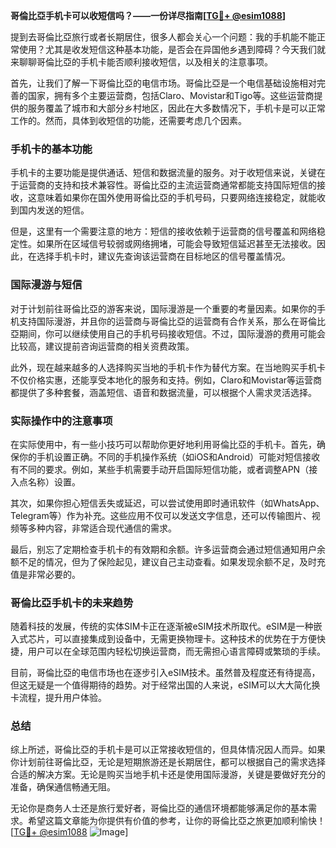 **哥倫比亞手机卡可以收短信吗？——一份详尽指南[[TG💪+ @esim1088](https://t.me/s/esim1088)]**

提到去哥倫比亞旅行或者长期居住，很多人都会关心一个问题：我的手机能不能正常使用？尤其是收发短信这种基本功能，是否会在异国他乡遇到障碍？今天我们就来聊聊哥倫比亞的手机卡能否顺利接收短信，以及相关的注意事项。

首先，让我们了解一下哥倫比亞的电信市场。哥倫比亞是一个电信基础设施相对完善的国家，拥有多个主要运营商，包括Claro、Movistar和Tigo等。这些运营商提供的服务覆盖了城市和大部分乡村地区，因此在大多数情况下，手机卡是可以正常工作的。然而，具体到收短信的功能，还需要考虑几个因素。

### 手机卡的基本功能

手机卡的主要功能是提供通话、短信和数据流量的服务。对于收短信来说，关键在于运营商的支持和技术兼容性。哥倫比亞的主流运营商通常都能支持国际短信的接收，这意味着如果你在国外使用哥倫比亞的手机号码，只要网络连接稳定，就能收到国内发送的短信。

但是，这里有一个需要注意的地方：短信的接收依赖于运营商的信号覆盖和网络稳定性。如果所在区域信号较弱或网络拥堵，可能会导致短信延迟甚至无法接收。因此，在选择手机卡时，建议先查询该运营商在目标地区的信号覆盖情况。

### 国际漫游与短信

对于计划前往哥倫比亞的游客来说，国际漫游是一个重要的考量因素。如果你的手机支持国际漫游，并且你的运营商与哥倫比亞的运营商有合作关系，那么在哥倫比亞期间，你可以继续使用自己的手机号码接收短信。不过，国际漫游的费用可能会比较高，建议提前咨询运营商的相关资费政策。

此外，现在越来越多的人选择购买当地的手机卡作为替代方案。在当地购买手机卡不仅价格实惠，还能享受本地化的服务和支持。例如，Claro和Movistar等运营商都提供了多种套餐，涵盖短信、语音和数据流量，可以根据个人需求灵活选择。

### 实际操作中的注意事项

在实际使用中，有一些小技巧可以帮助你更好地利用哥倫比亞的手机卡。首先，确保你的手机设置正确。不同的手机操作系统（如iOS和Android）可能对短信接收有不同的要求。例如，某些手机需要手动开启国际短信功能，或者调整APN（接入点名称）设置。

其次，如果你担心短信丢失或延迟，可以尝试使用即时通讯软件（如WhatsApp、Telegram等）作为补充。这些应用不仅可以发送文字信息，还可以传输图片、视频等多种内容，非常适合现代通信的需求。

最后，别忘了定期检查手机卡的有效期和余额。许多运营商会通过短信通知用户余额不足的情况，但为了保险起见，建议自己主动查看。如果发现余额不足，及时充值是非常必要的。

### 哥倫比亞手机卡的未来趋势

随着科技的发展，传统的实体SIM卡正在逐渐被eSIM技术所取代。eSIM是一种嵌入式芯片，可以直接集成到设备中，无需更换物理卡。这种技术的优势在于方便快捷，用户可以在全球范围内轻松切换运营商，而无需担心语言障碍或繁琐的手续。

目前，哥倫比亞的电信市场也在逐步引入eSIM技术。虽然普及程度还有待提高，但这无疑是一个值得期待的趋势。对于经常出国的人来说，eSIM可以大大简化换卡流程，提升用户体验。

### 总结

综上所述，哥倫比亞的手机卡是可以正常接收短信的，但具体情况因人而异。如果你计划前往哥倫比亞，无论是短期旅游还是长期居住，都可以根据自己的需求选择合适的解决方案。无论是购买当地手机卡还是使用国际漫游，关键是要做好充分的准备，确保通信畅通无阻。

无论你是商务人士还是旅行爱好者，哥倫比亞的通信环境都能够满足你的基本需求。希望这篇文章能为你提供有价值的参考，让你的哥倫比亞之旅更加顺利愉快！[[TG💪+ @esim1088](https://t.me/s/esim1088) ![Image](https://i.postimg.cc/4NQfJmqS/Snipaste-2025-05-13-00-14-12.png)]